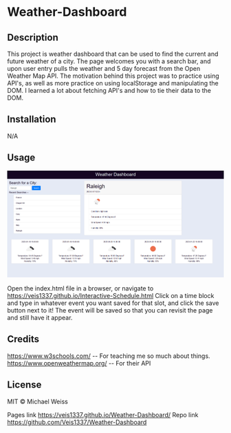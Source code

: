# Weather-Dashboard

## Description

This project is weather dashboard that can be used to find the current and future weather of a city.  The page welcomes you with a search bar, and upon user entry pulls the weather and 5 day forecast from the Open Weather Map API. The motivation behind this project was to practice using API's, as well as more practice on using localStorage and manipulating the DOM. I learned a lot about fetching API's and how to tie their data to the DOM.

## Installation

N/A

## Usage
![](./Assets/Screenshot.png)

Open the index.html file in a browser, or navigate to https://veis1337.github.io/Interactive-Schedule.html
Click on a time block and type in whatever event you want saved for that slot, and click the save button next to it!  The event will be saved so that you can revisit the page and still have it appear.  

## Credits

https://www.w3schools.com/ -- For teaching me so much about things. 
https://www.openweathermap.org/ -- For their API

## License

MIT © Michael Weiss

Pages link
https://veis1337.github.io/Weather-Dashboard/
Repo link
https://github.com/Veis1337/Weather-Dashboard

